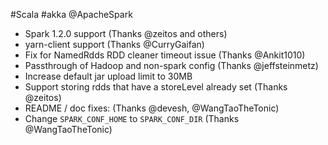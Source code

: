 #Scala #akka @ApacheSpark

* Spark 1.2.0 support (Thanks @zeitos and others)
* yarn-client support (Thanks @CurryGaifan)
* Fix for NamedRdds RDD cleaner timeout issue (Thanks @Ankit1010)
* Passthrough of Hadoop and non-spark config (Thanks @jeffsteinmetz)
* Increase default jar upload limit to 30MB
* Support storing rdds that have a storeLevel already set (Thanks @zeitos)
* README / doc fixes: (Thanks @devesh, @WangTaoTheTonic)
* Change `SPARK_CONF_HOME` to `SPARK_CONF_DIR` (Thanks @WangTaoTheTonic)
